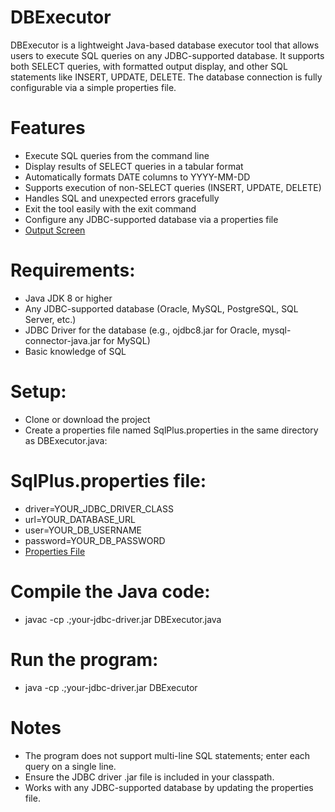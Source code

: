 # DBExecutor
DBExecutor is a lightweight Java-based database executor tool that allows users to execute SQL queries on any JDBC-supported database. It supports both SELECT queries, with formatted output display, and other SQL statements like INSERT, UPDATE, DELETE. The database connection is fully configurable via a simple properties file.

# Features
- Execute SQL queries from the command line
- Display results of SELECT queries in a tabular format
- Automatically formats DATE columns to YYYY-MM-DD
- Supports execution of non-SELECT queries (INSERT, UPDATE, DELETE)
- Handles SQL and unexpected errors gracefully
- Exit the tool easily with the exit command
- Configure any JDBC-supported database via a properties file
- [Output Screen](https://github.com/himanshuu25/DBExecutor/blob/main/Output%20Screenshot.png)

# Requirements:
- Java JDK 8 or higher
- Any JDBC-supported database (Oracle, MySQL, PostgreSQL, SQL Server, etc.)
- JDBC Driver for the database (e.g., ojdbc8.jar for Oracle, mysql-connector-java.jar for MySQL)
- Basic knowledge of SQL

# Setup:
- Clone or download the project
- Create a properties file named SqlPlus.properties in the same directory as DBExecutor.java:

# SqlPlus.properties file:
- driver=YOUR_JDBC_DRIVER_CLASS
- url=YOUR_DATABASE_URL
- user=YOUR_DB_USERNAME
- password=YOUR_DB_PASSWORD
- [Properties File](https://github.com/himanshuu25/DBExecutor/blob/main/SqlPlus.properties)

# Compile the Java code:
- javac -cp .;your-jdbc-driver.jar DBExecutor.java

# Run the program:
- java -cp .;your-jdbc-driver.jar DBExecutor

# Notes
- The program does not support multi-line SQL statements; enter each query on a single line.
- Ensure the JDBC driver .jar file is included in your classpath.
- Works with any JDBC-supported database by updating the properties file.


